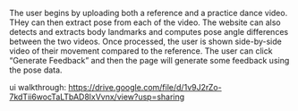 The user begins by uploading both a reference and a practice dance video. THey can then extract pose from each of the video. The website can also detects and extracts body landmarks and computes pose angle differences between the two videos. Once processed, the user is shown side-by-side video of their movement compared to the reference. The user can click “Generate Feedback” and then the page will generate some feedback using the pose data.

ui walkthrough: https://drive.google.com/file/d/1v9J2rZo-7kdTii6wocTaLTbAD8lxVvnx/view?usp=sharing
